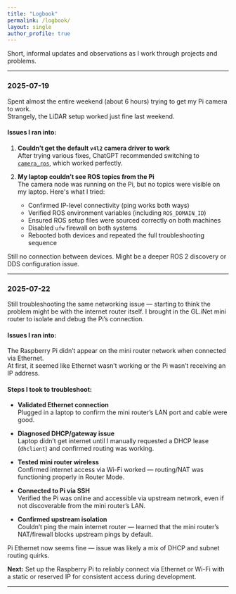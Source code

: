 ```yaml
---
title: "Logbook"
permalink: /logbook/
layout: single
author_profile: true
---
```


Short, informal updates and observations as I work through projects and problems.

---

### **2025-07-19**  
Spent almost the entire weekend (about 6 hours) trying to get my Pi camera to work.  
Strangely, the LiDAR setup worked just fine last weekend.

#### Issues I ran into:

1. **Couldn’t get the default `v4l2` camera driver to work**  
   After trying various fixes, ChatGPT recommended switching to [`camera_ros`](https://github.com/christianrauch/camera_ros.git), which worked perfectly.

2. **My laptop couldn’t see ROS topics from the Pi**  
   The camera node was running on the Pi, but no topics were visible on my laptop. Here's what I tried:
   - Confirmed IP-level connectivity (ping works both ways)
   - Verified ROS environment variables (including `ROS_DOMAIN_ID`)
   - Ensured ROS setup files were sourced correctly on both machines
   - Disabled `ufw` firewall on both systems
   - Rebooted both devices and repeated the full troubleshooting sequence

Still no connection between devices. Might be a deeper ROS 2 discovery or DDS configuration issue.

---

### **2025-07-22**  
Still troubleshooting the same networking issue — starting to think the problem might be with the internet router itself. I brought in the GL.iNet mini router to isolate and debug the Pi’s connection.

#### Issues I ran into:
The Raspberry Pi didn’t appear on the mini router network when connected via Ethernet.  
At first, it seemed like Ethernet wasn’t working or the Pi wasn’t receiving an IP address.

#### Steps I took to troubleshoot:
- **Validated Ethernet connection**  
  Plugged in a laptop to confirm the mini router’s LAN port and cable were good.

- **Diagnosed DHCP/gateway issue**  
  Laptop didn’t get internet until I manually requested a DHCP lease (`dhclient`) and confirmed routing was working.

- **Tested mini router wireless**  
  Confirmed internet access via Wi-Fi worked — routing/NAT was functioning properly in Router Mode.

- **Connected to Pi via SSH**  
  Verified the Pi was online and accessible via upstream network, even if not discoverable from the mini router’s LAN.

- **Confirmed upstream isolation**  
  Couldn’t ping the main internet router — learned that the mini router’s NAT/firewall blocks upstream pings by default.

Pi Ethernet now seems fine — issue was likely a mix of DHCP and subnet routing quirks.

**Next:** Set up the Raspberry Pi to reliably connect via Ethernet or Wi-Fi with a static or reserved IP for consistent access during development.

---

